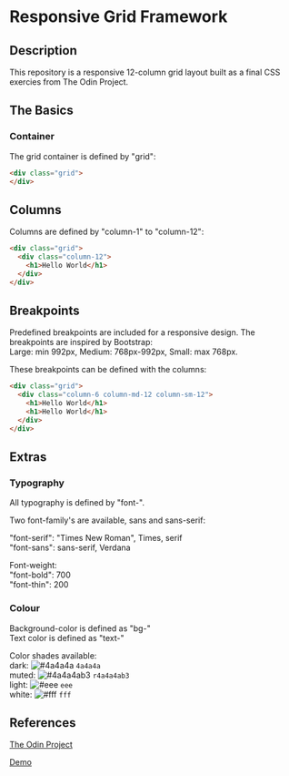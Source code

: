 # Responsive Grid Framework

## Description

This repository is a responsive 12-column grid layout built as a final CSS exercies from The Odin Project.

## The Basics

### Container

The grid container is defined by "grid":

```html
<div class="grid">
</div>
```

## Columns

Columns are defined by "column-1" to "column-12":

```html
<div class="grid">
  <div class="column-12">
    <h1>Hello World</h1>
  </div>
</div>
```

## Breakpoints

Predefined breakpoints are included for a responsive design.
The breakpoints are inspired by Bootstrap:<br>
Large: min 992px, Medium: 768px-992px, Small: max 768px.

These breakpoints can be defined with the columns:

```html
<div class="grid">
  <div class="column-6 column-md-12 column-sm-12">
    <h1>Hello World</h1>
    <h1>Hello World</h1>
  </div>
</div>
```

## Extras

### Typography

All typography is defined by "font-".

Two font-family's are available, sans and sans-serif:<br>

  "font-serif": "Times New Roman", Times, serif<br>
  "font-sans": sans-serif, Verdana 

Font-weight:<br>
  "font-bold": 700<br>
  "font-thin": 200

### Colour

Background-color is defined as "bg-"<br>
Text color is defined as "text-"

Color shades available:<br>
  dark: ![#4a4a4a](https://via.placeholder.com/15/4a4a4a/000000?text=+) `4a4a4a`<br>
  muted: ![#4a4a4ab3](https://via.placeholder.com/15/r4a4a4ab3/000000?text=+) `r4a4a4ab3`<br>
  light: ![#eee](https://via.placeholder.com/15/eee/000000?text=+) `eee`<br>
  white: ![#fff](https://via.placeholder.com/15/fff/000000?text=+) `fff`

  ## References

  [The Odin Project](https://www.theodinproject.com/courses/html-and-css/lessons/design-your-own-grid-based-framework)

  [Demo](https://andrewbonas.github.io/odin_clone/)






